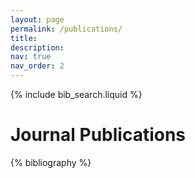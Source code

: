 ```yaml
---
layout: page
permalink: /publications/
title:
description:
nav: true
nav_order: 2
---
```


<!-- _pages/publications.md -->

<!-- Bibsearch Feature -->

{% include bib_search.liquid %}

# Journal Publications

<div class="publications">

{% bibliography %}

</div>
